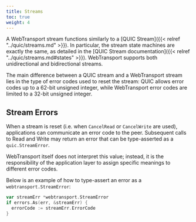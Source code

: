 ```yaml
---
title: Streams
toc: true
weight: 4
---
```


A WebTransport stream functions similarly to a [QUIC Stream]({{< relref "../quic/streams.md" >}}). In particular, the stream state machines are exactly the same, as detailed in the [QUIC Stream documentation]({{< relref "../quic/streams.md#states" >}}). WebTransport supports both unidirectional and bidirectional streams.

The main difference between a QUIC stream and a WebTransport stream lies in the type of error codes used to reset the stream: QUIC allows error codes up to a 62-bit unsigned integer, while WebTransport error codes are limited to a 32-bit unsigned integer.


## Stream Errors

When a stream is reset (i.e. when `CancelRead` or `CancelWrite` are used), applications can communicate an error code to the peer. Subsequent calls to Read and Write may return an error that can be type-asserted as a `quic.StreamError`.

WebTransport itself does not interpret this value; instead, it is the responsibility of the application layer to assign specific meanings to different error codes. 

Below is an example of how to type-assert an error as a `webtransport.StreamError`:

```go
var streamErr *webtransport.StreamError
if errors.As(err, &streamErr) {
  errorCode := streamErr.ErrorCode
}
```
